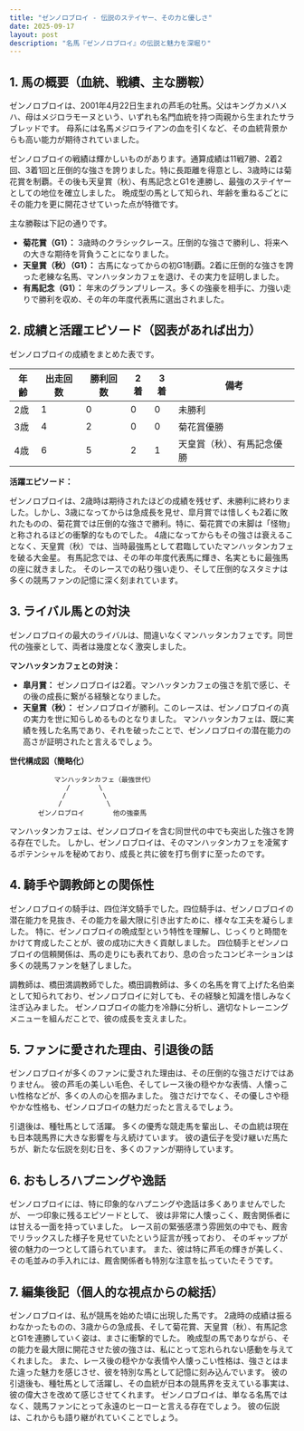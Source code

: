 ```yaml
---
title: "ゼンノロブロイ - 伝説のステイヤー、その力と優しさ"
date: 2025-09-17
layout: post
description: "名馬『ゼンノロブロイ』の伝説と魅力を深堀り"
---
```


## 1. 馬の概要（血統、戦績、主な勝鞍）

ゼンノロブロイは、2001年4月22日生まれの芦毛の牡馬。父はキングカメハメハ、母はメジロラモーヌという、いずれも名門血統を持つ両親から生まれたサラブレッドです。  母系には名馬メジロライアンの血を引くなど、その血統背景からも高い能力が期待されていました。

ゼンノロブロイの戦績は輝かしいものがあります。通算成績は11戦7勝、2着2回、3着1回と圧倒的な強さを誇りました。特に長距離を得意とし、3歳時には菊花賞を制覇。その後も天皇賞（秋）、有馬記念とG1を連勝し、最強のステイヤーとしての地位を確立しました。  晩成型の馬として知られ、年齢を重ねるごとにその能力を更に開花させていった点が特徴です。

主な勝鞍は下記の通りです。

* **菊花賞（G1）：** 3歳時のクラシックレース。圧倒的な強さで勝利し、将来への大きな期待を背負うことになりました。
* **天皇賞（秋）（G1）：**  古馬になってからの初G1制覇。2着に圧倒的な強さを誇った老練な名馬、マンハッタンカフェを退け、その実力を証明しました。
* **有馬記念（G1）：**  年末のグランプリレース。多くの強豪を相手に、力強い走りで勝利を収め、その年の年度代表馬に選出されました。


## 2. 成績と活躍エピソード（図表があれば出力）

ゼンノロブロイの成績をまとめた表です。

| 年齢 | 出走回数 | 勝利回数 | 2着 | 3着 | 備考 |
|---|---|---|---|---|---|
| 2歳 | 1 | 0 | 0 | 0 | 未勝利 |
| 3歳 | 4 | 2 | 0 | 0 | 菊花賞優勝 |
| 4歳 | 6 | 5 | 2 | 1 | 天皇賞（秋）、有馬記念優勝 |


**活躍エピソード：**

ゼンノロブロイは、2歳時は期待されたほどの成績を残せず、未勝利に終わりました。しかし、3歳になってからは急成長を見せ、皐月賞では惜しくも2着に敗れたものの、菊花賞では圧倒的な強さで勝利。特に、菊花賞での末脚は「怪物」と称されるほどの衝撃的なものでした。  4歳になってからもその強さは衰えることなく、天皇賞（秋）では、当時最強馬として君臨していたマンハッタンカフェを破る大金星。  有馬記念では、その年の年度代表馬に輝き、名実ともに最強馬の座に就きました。  そのレースでの粘り強い走り、そして圧倒的なスタミナは多くの競馬ファンの記憶に深く刻まれています。


## 3. ライバル馬との対決

ゼンノロブロイの最大のライバルは、間違いなくマンハッタンカフェです。同世代の強豪として、両者は幾度となく激突しました。

**マンハッタンカフェとの対決：**

* **皐月賞：**  ゼンノロブロイは2着。マンハッタンカフェの強さを肌で感じ、その後の成長に繋がる経験となりました。
* **天皇賞（秋）：** ゼンノロブロイが勝利。このレースは、ゼンノロブロイの真の実力を世に知らしめるものとなりました。  マンハッタンカフェは、既に実績を残した名馬であり、それを破ったことで、ゼンノロブロイの潜在能力の高さが証明されたと言えるでしょう。


**世代構成図（簡略化）**

```
           マンハッタンカフェ（最強世代）
              /       \
             /         \
            /           \
       ゼンノロブロイ       他の強豪馬
```

マンハッタンカフェは、ゼンノロブロイを含む同世代の中でも突出した強さを誇る存在でした。  しかし、ゼンノロブロイは、そのマンハッタンカフェを凌駕するポテンシャルを秘めており、成長と共に彼を打ち倒すに至ったのです。


## 4. 騎手や調教師との関係性

ゼンノロブロイの騎手は、四位洋文騎手でした。四位騎手は、ゼンノロブロイの潜在能力を見抜き、その能力を最大限に引き出すために、様々な工夫を凝らしました。  特に、ゼンノロブロイの晩成型という特性を理解し、じっくりと時間をかけて育成したことが、彼の成功に大きく貢献しました。  四位騎手とゼンノロブロイの信頼関係は、馬の走りにも表れており、息の合ったコンビネーションは多くの競馬ファンを魅了しました。

調教師は、橋田満調教師でした。橋田調教師は、多くの名馬を育て上げた名伯楽として知られており、ゼンノロブロイに対しても、その経験と知識を惜しみなく注ぎ込みました。  ゼンノロブロイの能力を冷静に分析し、適切なトレーニングメニューを組んだことで、彼の成長を支えました。


## 5. ファンに愛された理由、引退後の話

ゼンノロブロイが多くのファンに愛された理由は、その圧倒的な強さだけではありません。  彼の芦毛の美しい毛色、そしてレース後の穏やかな表情、人懐っこい性格などが、多くの人の心を掴みました。  強さだけでなく、その優しさや穏やかな性格も、ゼンノロブロイの魅力だったと言えるでしょう。

引退後は、種牡馬として活躍。  多くの優秀な競走馬を輩出し、その血統は現在も日本競馬界に大きな影響を与え続けています。  彼の遺伝子を受け継いだ馬たちが、新たな伝説を刻む日を、多くのファンが期待しています。


## 6. おもしろハプニングや逸話

ゼンノロブロイには、特に印象的なハプニングや逸話は多くありませんでしたが、  一つ印象に残るエピソードとして、  彼は非常に人懐っこく、厩舎関係者には甘える一面を持っていました。  レース前の緊張感漂う雰囲気の中でも、厩舎でリラックスした様子を見せていたという証言が残っており、  そのギャップが彼の魅力の一つとして語られています。  また、彼は特に芦毛の輝きが美しく、その毛並みの手入れには、厩舎関係者も特別な注意を払っていたそうです。


## 7. 編集後記（個人的な視点からの総括）

ゼンノロブロイは、私が競馬を始めた頃に出現した馬です。  2歳時の成績は振るわなかったものの、3歳からの急成長、そして菊花賞、天皇賞（秋）、有馬記念とG1を連勝していく姿は、まさに衝撃的でした。  晩成型の馬でありながら、その能力を最大限に開花させた彼の強さは、私にとって忘れられない感動を与えてくれました。  また、レース後の穏やかな表情や人懐っこい性格は、強さとはまた違った魅力を感じさせ、彼を特別な馬として記憶に刻み込んでいます。  彼の引退後も、種牡馬として活躍し、その血統が日本の競馬界を支えている事実は、彼の偉大さを改めて感じさせてくれます。  ゼンノロブロイは、単なる名馬ではなく、競馬ファンにとって永遠のヒーローと言える存在でしょう。  彼の伝説は、これからも語り継がれていくことでしょう。
